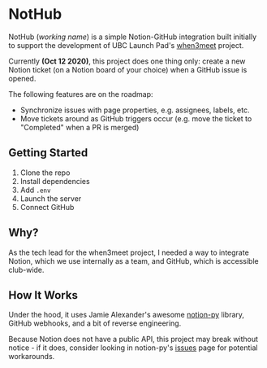 # NotHub

NotHub (_working name_) is a simple Notion-GitHub integration built initially to support the development of UBC Launch Pad's [when3meet](https://github.com/ubclaunchpad/when3meet) project.

Currently **(Oct 12 2020)**, this project does one thing only: create a new Notion ticket (on a Notion board of your choice) when a GitHub issue is opened.

The following features are on the roadmap:

- Synchronize issues with page properties, e.g. assignees, labels, etc.
- Move tickets around as GitHub triggers occur (e.g. move the ticket to "Completed" when a PR is merged)

## Getting Started

1. Clone the repo
2. Install dependencies
3. Add `.env`
4. Launch the server
5. Connect GitHub

## Why?

As the tech lead for the when3meet project, I needed a way to integrate Notion, which we use internally as a team, and GitHub, which is accessible club-wide.

## How It Works

Under the hood, it uses Jamie Alexander's awesome [notion-py](https://github.com/jamalex/notion-py) library, GitHub webhooks, and a bit of reverse engineering.

Because Notion does not have a public API, this project may break without notice - if it does, consider looking in notion-py's [issues](https://github.com/jamalex/notion-py/issues) page for potential workarounds.
